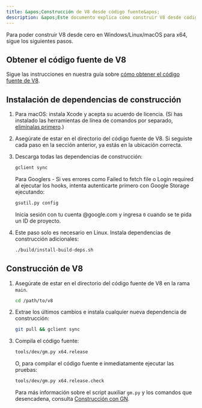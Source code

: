 ```yaml
---
title: &apos;Construcción de V8 desde código fuente&apos;
description: &apos;Este documento explica cómo construir V8 desde código fuente.&apos;
---
```

Para poder construir V8 desde cero en Windows/Linux/macOS para x64, sigue los siguientes pasos.

## Obtener el código fuente de V8

Sigue las instrucciones en nuestra guía sobre [cómo obtener el código fuente de V8](/docs/source-code).

## Instalación de dependencias de construcción

1. Para macOS: instala Xcode y acepta su acuerdo de licencia. (Si has instalado las herramientas de línea de comandos por separado, [elimínalas primero](https://bugs.chromium.org/p/chromium/issues/detail?id=729990#c1).)

1. Asegúrate de estar en el directorio del código fuente de V8. Si seguiste cada paso en la sección anterior, ya estás en la ubicación correcta.

1. Descarga todas las dependencias de construcción:

   ```bash
   gclient sync
   ```

   Para Googlers - Si ves errores como Failed to fetch file o Login required al ejecutar los hooks, intenta autenticarte primero con Google Storage ejecutando:

   ```bash
   gsutil.py config
   ```

   Inicia sesión con tu cuenta @google.com y ingresa `0` cuando se te pida un ID de proyecto.

1. Este paso solo es necesario en Linux. Instala dependencias de construcción adicionales:

    ```bash
    ./build/install-build-deps.sh
    ```

## Construcción de V8

1. Asegúrate de estar en el directorio del código fuente de V8 en la rama `main`.

    ```bash
    cd /path/to/v8
    ```

1. Extrae los últimos cambios e instala cualquier nueva dependencia de construcción:

    ```bash
    git pull && gclient sync
    ```

1. Compila el código fuente:

    ```bash
    tools/dev/gm.py x64.release
    ```

    O, para compilar el código fuente e inmediatamente ejecutar las pruebas:

    ```bash
    tools/dev/gm.py x64.release.check
    ```

    Para más información sobre el script auxiliar `gm.py` y los comandos que desencadena, consulta [Construcción con GN](/docs/build-gn).
